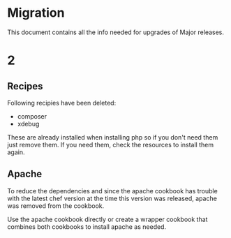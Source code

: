 # Migration

This document contains all the info needed for upgrades of Major releases.

# 2

## Recipes
Following recipies have been deleted:
  - composer
  - xdebug

These are already installed when installing php so if you don't need them just remove them. If you need them, check the resources to install them again.

## Apache
To reduce the dependencies and since the apache cookbook has trouble with the latest chef version at the time this version was released, apache was removed from the cookbook.

Use the apache cookbook directly or create a wrapper cookbook that combines both cookbooks to install apache as needed.